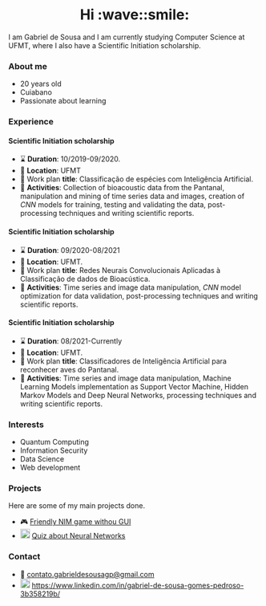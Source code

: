 <h1 align="center"> Hi :wave::smile: </h1>

I am Gabriel de Sousa and I am currently studying Computer Science at UFMT, where I also have a Scientific Initiation scholarship.
### About me
* 20 years old
* Cuiabano
* Passionate about learning

### Experience
#### Scientific Initiation scholarship
- :hourglass: __Duration__: 10/2019-09/2020.
- :briefcase: __Location__: UFMT
- :memo: Work plan __title__: Classificação de espécies com Inteligência Artificial.
- :pushpin: __Activities__: Collection of bioacoustic data from the Pantanal, manipulation and mining of time series data and images, creation of _CNN_ models for training, testing and validating the data, post-processing techniques and writing scientific reports.

#### Scientific Initiation scholarship
- :hourglass: __Duration__: 09/2020-08/2021
- :briefcase: __Location__: UFMT.
- :memo: Work plan __title__: Redes Neurais Convolucionais Aplicadas à Classificação de dados de Bioacústica.
- :pushpin: __Activities__: Time series and image data manipulation,  _CNN_ model optimization for data validation, post-processing techniques and writing scientific reports.

#### Scientific Initiation scholarship
- :hourglass: __Duration__: 08/2021-Currently
- :briefcase: __Location__: UFMT.
- :memo: Work plan __title__: Classificadores de Inteligência Artificial para reconhecer aves do Pantanal.
- :pushpin: __Activities__: Time series and image data manipulation, Machine Learning Models implementation as Support Vector Machine, Hidden Markov Models and Deep Neural Networks, processing techniques and writing scientific reports.

### Interests
* Quantum Computing
* Information Security
* Data Science
* Web development

### Projects
Here are some of my main projects done.
- :video_game: [Friendly NIM game withou GUI](https://github.com/SousaPedroso/JogoDoNim)
- <img src="https://www.flaticon.com/svg/vstatic/svg/3406/3406808.svg?token=exp=1612633828~hmac=9ada1521de794d2576539c8efb9345d6" height=19 width=19> [Quiz about Neural Networks](https://github.com/SousaPedroso/NeuralNetworksQuiz)

### Contact
* :email: contato.gabrieldesousagp@gmail.com
* <img src="https://www.flaticon.com/svg/vstatic/svg/174/174857.svg?token=exp=1612633729~hmac=75d1eb9451f5c24bc709e7e07be8f33c" height=19 width=19> https://www.linkedin.com/in/gabriel-de-sousa-gomes-pedroso-3b358219b/
